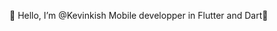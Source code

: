 👋 Hello, I’m @Kevinkish
Mobile developper in Flutter and Dart💙
<!---
Kevinkish/Kevinkish is a ✨ special ✨ repository because its `README.md` (this file) appears on your GitHub profile.
You can click the Preview link to take a look at your changes.
--->
